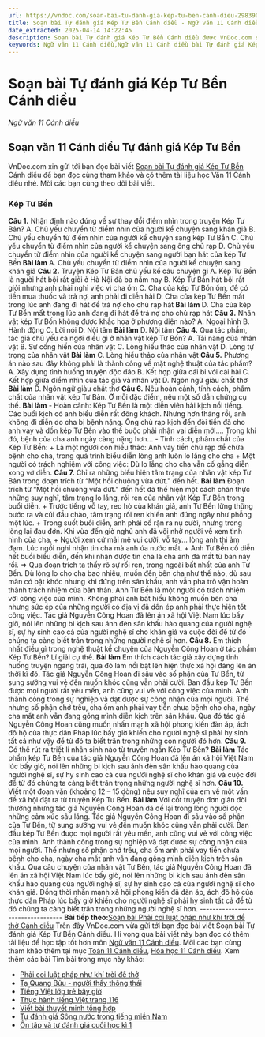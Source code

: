 ```yaml
---
url: https://vndoc.com/soan-bai-tu-danh-gia-kep-tu-ben-canh-dieu-298390
title: Soạn bài Tự đánh giá Kép Tư Bền Cánh diều - Ngữ văn 11 Cánh diều - VnDoc.com
date_extracted: 2025-04-14 14:22:45
description: Soạn bài Tự đánh giá Kép Tư Bền Cánh diều được VnDoc.com sưu tầm và xin gửi tới bạn đọc cùng tham khảo nhé.
keywords: Ngữ văn 11 Cánh diều,Ngữ văn 11 Cánh diều bài Tự đánh giá Kép Tư Bền,Soạn văn 11 Cánh diều,văn 11 Cánh diều,soạn văn 11,soạn bài 11 cánh diều,ngữ văn 11 cd,Soạn bài Tự đánh giá Kép Tư Bền Cánh diều,Soạn bài Tự đánh giá Kép Tư Bền,Soạn văn Tự đánh giá Kép Tư Bền,Tự đánh giá Kép Tư Bền,kép tư bền
---
```


# Soạn bài Tự đánh giá Kép Tư Bền Cánh diều
 _Ngữ văn 11 Cánh diều_
## Soạn văn 11 Cánh diều Tự đánh giá Kép Tư Bền
VnDoc.com xin gửi tới bạn đọc bài viết [Soạn bài Tự đánh giá Kép Tư Bền](<https://vndoc.com/soan-bai-tu-danh-gia-kep-tu-ben-canh-dieu-298390>) Cánh diều để bạn đọc cùng tham khảo và có thêm tài liệu học Văn 11 Cánh diều nhé. Mời các bạn cùng theo dõi bài viết.
### Kép Tư Bền
**Câu 1.** Nhận định nào đúng về sự thay đổi điểm nhìn trong truyện Kép Tư Bản?
A. Chủ yếu chuyển từ điểm nhìn của người kể chuyện sang khán giả
B. Chủ yếu chuyển từ điểm nhìn của người kể chuyện sang kép Tư Bắn
C. Chủ yếu chuyển từ điểm nhìn của người kể chuyện sang ông chủ rạp
D. Chủ yếu chuyển từ điểm nhìn của người kể chuyện sang người bạn hát của kép Tư Bền
**Bài làm**
A. Chủ yếu chuyển từ điểm nhìn của người kể chuyện sang khán giả
**Câu 2.** Truyện Kép Tư Bản chủ yếu kể câu chuyện gi
A. Kép Tư Bền là người hát bội rất giỏi ở Hà Nội đã ba năm nay
B. Kép Tư Bản hát bội rất giỏi nhưng anh phải nghỉ việc vì cha ốm
C. Cha của kép Tư Bốn ốm, để có tiền mua thuốc và trả nợ, anh phải đi diễn hài
D. Cha của kép Tư Bền mất trong lúc anh đang đi hát để trả nợ cho chủ rạp hát
**Bài làm**
D. Cha của kép Tư Bền mất trong lúc anh đang đi hát để trả nợ cho chủ rạp hát
**Câu 3.** Nhân vật kép Tư Bốn không được khắc họa ở phương diện nào?
A. Ngoại hình
B. Hành động
C. Lời nói
D. Nội tâm
**Bài làm**
D. Nội tâm
**Câu 4.** Qua tác phẩm, tác giả chủ yếu ca ngợi điều gì ở nhân vật kép Tư Bốn?
A. Tài năng của nhân vật
B. Sự cống hiến của nhân vật
C. Lòng hiếu thảo của nhân vật
D. Lòng tự trọng của nhân vật
**Bài làm**
C. Lòng hiếu thảo của nhân vật
**Câu 5.** Phương án nào sau đây không phải là thành công về mặt nghệ thuật của tác phẩm?
A. Xây dựng tình huống truyện độc đáo
B. Kết hợp giữa cái bi với cái hài
C. Kết hợp giữa điểm nhìn của tác giả và nhân vật
D. Ngôn ngữ giàu chất thơ
**Bài làm**
D. Ngôn ngữ giàu chất thơ
**Câu 6.** Nêu hoàn cảnh, tính cách, phẩm chất của nhân vật kép Tư Bản. Ở mỗi đặc điểm, nêu một số dẫn chứng cụ thể.
**Bài làm**
\- Hoàn cảnh: Kép Tư Bền là một diễn viên hài kịch nổi tiếng. Các buổi kịch có anh biểu diễn rất đông khách. Nhưng hơn tháng rồi, anh không đi diễn do cha bị bệnh nặng. Ông chủ rạp kịch đến đòi tiền đã cho anh vay và dồn kép Tư Bền vào thế buộc phải nhận vai diễn mới.... Trong khi đó, bệnh của cha anh ngày càng nặng hơn...
\- Tính cách, phầm chất của Kép Tư Bền:
\+ Là một người con hiếu thảo: Anh vay tiền chủ rạp để chữa bệnh cho cha, trong quá trình biểu diễn lòng anh luôn lo lắng cho cha
\+ Một người có trách nghiệm với công việc: Dù lo lắng cho cha vẫn cố gắng diễn xong vở diễn.
**Câu 7.** Chỉ ra những biểu hiện tâm trạng của nhân vật kép Tư Bản trong đoạn trích từ “Một hồi chuông vừa dứt." đến hết.
**Bài làm**
Đoạn trích từ “Một hồi chuông vừa dứt." đến hết đã thể hiện một cách chân thực những suy nghĩ, tâm trạng lo lắng, rối ren của nhân vật Kép Tư Bền trong buổi diễn.
\+ Trước tiếng vỗ tay, reo hò của khán giả, anh Tư Bền lững thững bước ra và cúi đầu chào, tâm trạng rối ren khiến anh đứng ngây như phỗng một lúc.
\+ Trong suốt buổi diễn, anh phải cố rặn ra nụ cười, nhưng trong lòng lại đau đớn. Khi vừa đến giờ nghủ anh đã vội nhờ người về xem tình hình của cha.
\+ Người xem cứ mải mê vui cười, vỗ tay... lòng anh thì ảm đạm. Lúc ngồi nghỉ nhận tin cha mà anh ứa nước mắt.
\+ Anh Tư Bền cố diễn hết buổi biểu diễn, đến khi nhận được tin cha là cha anh đã mất từ ban nãy rồi.
=> Qua đoạn trích ta thấy rõ sự rối ren, trong ngoài bất nhất của anh Tư Bền. Dù lòng lo cho cha bao nhiêu, muốn đến bên cha như thế nào, dù sau màn có bật khóc nhưng khi đứng trên sân khấu, anh vẫn pha trò vận hoàn thành trách nhiệm của bản thân. Anh Tư Bền là một người có trách nhiệm với công việc của mình. Không phải anh bất hiếu không muốn bên cha nhưng sức ép của những người có địa vị đã dồn ép anh phải thực hiện tốt công việc. Tác giả Nguyễn Công Hoan đã lên án xã hội Việt Nam lúc bấy giờ, nói lên những bi kịch sau ánh đèn sân khấu hào quang của người nghệ sĩ, sự hy sinh cao cả của người nghệ sĩ cho khán giả và cuộc đời để từ đó chúng ta càng biết trân trọng những người nghệ sĩ hơn.
**Câu 8.** Em thích nhất điều gì trong nghệ thuật kể chuyện của Nguyễn Công Hoan ở tác phẩm Kép Tư Bền? Lí giải cụ thể.
**Bài làm**
Em thích cách tác giả xây dựng tình huống truyện ngang trái, qua đó làm nổi bật lên hiện thực xã hội đáng lên án thời kì đó. Tác giả Nguyễn Công Hoan đi sâu vào số phận của Tư Bền, từ sung sướng vui vẻ đến muốn khóc cũng vẫn phải cười. Ban đầu kép Tư Bền được mọi người rất yêu mến, anh cũng vui vẻ với công việc của mình. Anh thành công trong sự nghiệp và đạt được sự công nhận của mọi người. Thế nhưng số phận chớ trêu, cha ốm anh phải vay tiền chưa bệnh cho cha, ngày cha mất anh vẫn đang gồng mình diễn kịch trên sân khấu. Qua đó tác giả Nguyễn Công Hoan cũng muốn nhấn mạnh xã hội phong kiến đàn áp, ách đô hộ của thực dân Pháp lúc bấy giờ khiến cho người nghệ sĩ phải hy sinh tất cả như vậy để từ đó ta biết trân trọng những con người đó hơn.
**Câu 9.** Có thể rút ra triết lí nhân sinh nào từ truyện ngắn Kép Tư Bền?
**Bài làm**
Tác phẩm kép Tư Bền của tác giả Nguyễn Công Hoan đã lên án xã hội Việt Nam lúc bấy giờ, nói lên những bi kịch sau ánh đèn sân khấu hào quang của người nghệ sĩ, sự hy sinh cao cả của người nghệ sĩ cho khán giả và cuộc đời để từ đó chúng ta càng biết trân trọng những người nghệ sĩ hơn.
**Câu 10.** Viết một đoạn văn \(khoảng 12 – 15 dòng\) nêu suy nghĩ của em về một vấn đề xã hội đặt ra từ truyện Kép Tư Bền.
**Bài làm**
Với cốt truyện đơn giản đời thường nhưng tác giả Nguyễn Công Hoan đã để lại trong lòng người đọc những cảm xúc sâu lắng. Tác giả Nguyễn Công Hoan đi sâu vào số phận của Tư Bền, từ sung sướng vui vẻ đến muốn khóc cũng vẫn phải cười. Ban đầu kép Tư Bền được mọi người rất yêu mến, anh cũng vui vẻ với công việc của mình. Anh thành công trong sự nghiệp và đạt được sự công nhận của mọi người. Thế nhưng số phận chớ trêu, cha ốm anh phải vay tiền chưa bệnh cho cha, ngày cha mất anh vẫn đang gồng mình diễn kịch trên sân khấu. Qua câu chuyện của nhân vật Tư Bền, tác giả Nguyễn Công Hoan đã lên án xã hội Việt Nam lúc bấy giờ, nói lên những bi kịch sau ánh đèn sân khấu hào quang của người nghệ sĩ, sự hy sinh cao cả của người nghệ sĩ cho khán giả. Đồng thời nhấn mạnh xã hội phong kiến đã đàn áp, ách đô hộ của thực dân Pháp lúc bấy giờ khiến cho người nghệ sĩ phải hy sinh tất cả để từ đó chúng ta càng biết trân trọng những người nghệ sĩ hơn.
\----------------------------------
**Bài tiếp theo:**[Soạn bài Phải coi luật pháp như khí trời để thở Cánh diều](<https://vndoc.com/soan-bai-phai-coi-luat-phap-nhu-khi-troi-de-tho-canh-dieu-298393>)
Trên đây VnDoc.com vừa gửi tới bạn đọc bài viết Soạn bài Tự đánh giá Kép Tư Bền Cánh diều. Hi vọng qua bài viết này bạn đọc có thêm tài liệu để học tập tốt hơn môn [Ngữ văn 11 Cánh diều](<https://vndoc.com/ngu-van-11-canh-dieu>). Mời các bạn cùng tham khảo thêm tại mục [Toán 11 Cánh diều](<https://vndoc.com/toan-11-canh-dieu>), [Hóa học 11 Cánh diều](<https://vndoc.com/hoa-hoc-11-canh-dieu>).
Xem thêm các bài Tìm bài trong mục này khác:
  * [Phải coi luật pháp như khí trời để thở](</soan-bai-phai-coi-luat-phap-nhu-khi-troi-de-tho-canh-dieu-298393>)
  * [Tạ Quang Bửu - người thầy thông thái](</soan-bai-ta-quang-buu-nguoi-thay-thong-thai-canh-dieu-298396>)
  * [Tiếng Việt lớp trẻ bây giờ](</soan-bai-tieng-viet-lop-tre-bay-gio-canh-dieu-298402>)
  * [Thực hành tiếng Việt trang 116](</soan-bai-thuc-hanh-tieng-viet-trang-116-canh-dieu-298404>)
  * [Viết bài thuyết minh tổng hợp](</soan-bai-viet-bai-thuyet-minh-tong-hop-canh-dieu-298443>)
  * [Tự đánh giá Sông nước trong tiếng miền Nam](</soan-bai-tu-danh-gia-song-nuoc-trong-tieng-mien-nam-canh-dieu-298445>)
  * [Ôn tập và tự đánh giá cuối học kì 1](</soan-bai-on-tap-va-tu-danh-gia-cuoi-hoc-ki-1-canh-dieu-298450>)

